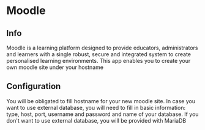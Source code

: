 # **Moodle**

## Info
Moodle is a learning platform designed to provide educators, administrators and learners with a single robust, 
secure and integrated system to create personalised learning environments. This app enables you to create your own
moodle site under your hostname

## Configuration
You will be obligated to fill hostname for your new moodle site. In case you want to use external database, 
you will need to fill in basic information: type, host, port, username and password and name of your database.
If you don't want to use external database, you will be provided  with MariaDB
